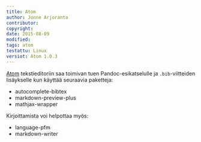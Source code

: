 ```yaml
---
title: Atom
author: Jonne Arjoranta
contributor:
copyright: 
date: 2015-08-09
modified: 
tags: atom
testattu: Linux
versiot: Atom 1.0.3
---
```


[Atom](http://atom.io) tekstieditoriin saa toimivan tuen Pandoc-esikatselulle ja `.bib`-viitteiden lisäykselle kun käyttää seuraavia paketteja:

* autocomplete-bibtex
* markdown-preview-plus
* mathjax-wrapper

Kirjoittamista voi helpottaa myös:

* language-pfm
* markdown-writer
